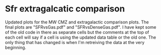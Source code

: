 # Sfr extragalcatic comparison
Updated plots for the MW CMZ and extragalactic comparison plots. The final plots are "SFRvsGas.pdf" and "SFRvsDenseGas.pdf". I have kept some of the old code in there as separate cells but the comments at the top of each cell will say if a cell is using the updated data table or the old one. The only thing that has changed is when I'm retreiving the data at the very beginning. 
